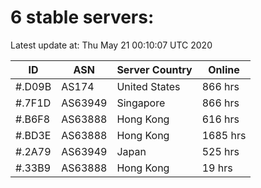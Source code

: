 # 6 stable servers:

Latest update at: Thu May 21 00:10:07 UTC 2020

| ID | ASN | Server Country | Online |
| -- | --- | -------------- | ------ |
| #.D09B | AS174 | United States | 866 hrs |
| #.7F1D | AS63949 | Singapore | 866 hrs |
| #.B6F8 | AS63888 | Hong Kong | 616 hrs |
| #.BD3E | AS63888 | Hong Kong | 1685 hrs |
| #.2A79 | AS63949 | Japan | 525 hrs |
| #.33B9 | AS63888 | Hong Kong | 19 hrs |

